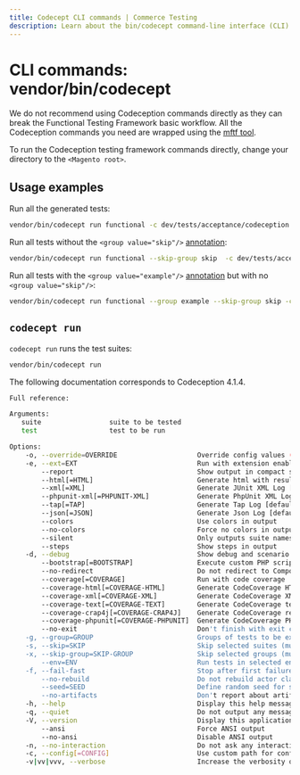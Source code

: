 ```yaml
---
title: Codecept CLI commands | Commerce Testing
description: Learn about the bin/codecept command-line interface (CLI) tool for the Functional Testing Framework.
---
```


# CLI commands: vendor/bin/codecept

<InlineAlert variant="warning" slots="text1, text2"/>

We do not recommend using Codeception commands directly as they can break the Functional Testing Framework basic workflow.
All the Codeception commands you need are wrapped using the [mftf tool][].

To run the Codeception testing framework commands directly, change your directory to the `<Magento root>`.

## Usage examples

Run all the generated tests:

```bash
vendor/bin/codecept run functional -c dev/tests/acceptance/codeception.yml
```

Run all tests without the `<group value="skip"/>` [annotation][]:

```bash
vendor/bin/codecept run functional --skip-group skip  -c dev/tests/acceptance/codeception.yml
```

Run all tests with the `<group value="example"/>` [annotation][] but with no `<group value="skip"/>`:

```bash
vendor/bin/codecept run functional --group example --skip-group skip -c dev/tests/acceptance/codeception.yml
```

## `codecept run`

`codecept run` runs the test suites:

```bash
vendor/bin/codecept run
```

<InlineAlert variant="info" slots="text" />

The following documentation corresponds to Codeception 4.1.4.

```bash
Full reference:

Arguments:
   suite                 suite to be tested
   test                  test to be run

Options:
    -o, --override=OVERRIDE                    Override config values (multiple values allowed)
    -e, --ext=EXT                              Run with extension enabled (multiple values allowed)
        --report                               Show output in compact style
        --html[=HTML]                          Generate html with results [default: "report.html"]
        --xml[=XML]                            Generate JUnit XML Log [default: "report.xml"]
        --phpunit-xml[=PHPUNIT-XML]            Generate PhpUnit XML Log [default: "phpunit-report.xml"]
        --tap[=TAP]                            Generate Tap Log [default: "report.tap.log"]
        --json[=JSON]                          Generate Json Log [default: "report.json"]
        --colors                               Use colors in output
        --no-colors                            Force no colors in output (useful to override config file)
        --silent                               Only outputs suite names and final results
        --steps                                Show steps in output
    -d, --debug                                Show debug and scenario output
        --bootstrap[=BOOTSTRAP]                Execute custom PHP script before running tests. Path can be absolute or relative to current working directory [default: false]
        --no-redirect                          Do not redirect to Composer-installed version in vendor/codeception
        --coverage[=COVERAGE]                  Run with code coverage
        --coverage-html[=COVERAGE-HTML]        Generate CodeCoverage HTML report in path
        --coverage-xml[=COVERAGE-XML]          Generate CodeCoverage XML report in file
        --coverage-text[=COVERAGE-TEXT]        Generate CodeCoverage text report in file
        --coverage-crap4j[=COVERAGE-CRAP4J]    Generate CodeCoverage report in Crap4J XML format
        --coverage-phpunit[=COVERAGE-PHPUNIT]  Generate CodeCoverage PHPUnit report in path
        --no-exit                              Don't finish with exit code
    -g, --group=GROUP                          Groups of tests to be executed (multiple values allowed)
    -s, --skip=SKIP                            Skip selected suites (multiple values allowed)
    -x, --skip-group=SKIP-GROUP                Skip selected groups (multiple values allowed)
        --env=ENV                              Run tests in selected environments. (multiple values allowed)
    -f, --fail-fast                            Stop after first failure
        --no-rebuild                           Do not rebuild actor classes on start
        --seed=SEED                            Define random seed for shuffle setting
        --no-artifacts                         Don't report about artifacts
    -h, --help                                 Display this help message
    -q, --quiet                                Do not output any message
    -V, --version                              Display this application version
        --ansi                                 Force ANSI output
        --no-ansi                              Disable ANSI output
    -n, --no-interaction                       Do not ask any interactive question
    -c, --config[=CONFIG]                      Use custom path for config
    -v|vv|vvv, --verbose                       Increase the verbosity of messages: 1 for normal output, 2 for more verbose output and 3 for debug
```

<!-- Link definitions -->

[mftf tool]: mftf.md
[annotation]: ../test/annotations.md
